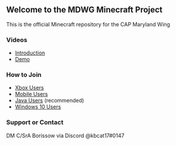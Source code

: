 ## Welcome to the MDWG Minecraft Project
This is the official Minecraft repository for the CAP Maryland Wing

### Videos
- [Introduction](https://youtu.be/QwflRDsDClk)
- [Demo](https://youtu.be/m0axt5MSA24)


### How to Join
- [Xbox Users](xbox.md) 
- [Mobile Users](mobile.md)
- [Java Users](java.md) (recommended)
- [Windows 10 Users](windows10.md)

### Support or Contact
DM C/SrA Borissow via Discord @kbcat17#0147
